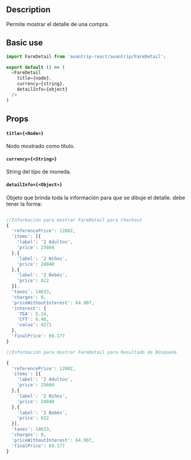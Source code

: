 ## Description
Permite mostrar el detalle de una compra.

## Basic use

```javascript
import FareDetail from 'avantrip-react/avantrip/FareDetail';

export default () => (
  <FareDetail
    title={node},
    currency={string},
    detailInfo={object}
  />
)
```


## Props

#### `title={<Node>}`
Nodo mostrado como título.

#### `currency={<String>}`
String del tipo de moneda.

#### `detailInfo={<Object>}`
Objeto que brinda toda la información para que se dibuje el
detalle. debe tener la forma:

```javascript

//Información para mostrar FareDetail para Checkout
{
  'referencePrice': 12802,
  'items': [{
    'label': '2 Adultos',
    'price': 25604
  },{
    'label': '2 Niños',
    'price': 24048
  },{
    'label': '2 Bebés',
    'price': 622
  }],
  'taxes': 14633,
  'charges': 0,
  'priceWithoutInterest': 64.907,
  'interest': {
    'TEA': 5.24,
    'CFT': 6.46,
    'value': 4271
  },
  'finalPrice': 69.177
}

//Información para mostrar FareDetail para Resultado de Búsqueda

{
  'referencePrice': 12802,
  'items': [{
    'label': '2 Adultos',
    'price': 25604
  },{
    'label': '2 Niños',
    'price': 24048
  },{
    'label': '2 Bebés',
    'price': 622
  }],
  'taxes': 14633,
  'charges': 0,
  'priceWithoutInterest': 64.907,
  'finalPrice': 69.177
}
```
